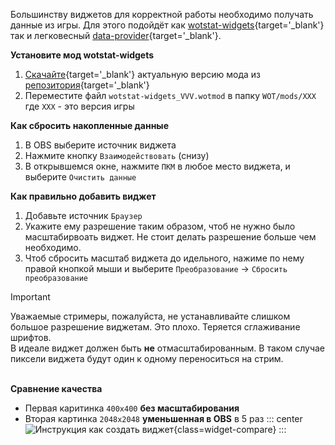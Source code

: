 Большинству виджетов для корректной работы необходимо получать данные из игры. 
Для этого подойдёт как [wotstat-widgets](https://github.com/WOT-STAT/wotstat-widgets){target='_blank'} так и легковесный [data-provider](https://github.com/WOT-STAT/data-provider){target='_blank'}.

**Установите мод wotstat-widgets**
1. [Скачайте](https://github.com/WOT-STAT/wotstat-widgets/releases/latest){target='_blank'} актуальную версию мода из [репозитория](https://github.com/WOT-STAT/wotstat-widgets){target='_blank'}
2. Переместите файл `wotstat-widgets_VVV.wotmod` в папку `WOT/mods/XXX` где `XXX` - это версия игры

**Как сбросить накопленные данные**
1. В OBS выберите источник виджета
2. Нажмите кнопку `Взаимодействовать` (снизу)
3. В открывшемся окне, нажмите `ПКМ` в любое место виджета, и выберите `Очистить данные`

**Как правильно добавить виджет**
1. Добавьте источник `Браузер`
2. Укажите ему разрешение таким образом, чтоб не нужно было масштабирвоать виджет. Не стоит делать разрешение больше чем необходимо.
3. Чтоб сбросить масштаб виджета до идельного, нажиме по нему правой кнопкой мыши и выберите `Преобразование` → `Сбросить преобразование`

> [!IMPORTANT]
> Уважаемые стримеры, пожалуйста, не устанавливайте слишком большое разрешение виджетам. Это плохо. Теряется сглаживание шрифтов.  
> В идеале виджет должен быть **не** отмасштабированным. В таком случае пиксели виджета будут один к одному переноситься на стрим.

\
**Сравнение качества**
- Первая каритинка `400x400` **без масштабирования**
- Вторая картинка `2048x2048` **уменьшенная в OBS** в 5 раз
::: center
![Инструкция как создать виджет](@/assets/widgets-images/compare.png){class=widget-compare}
:::